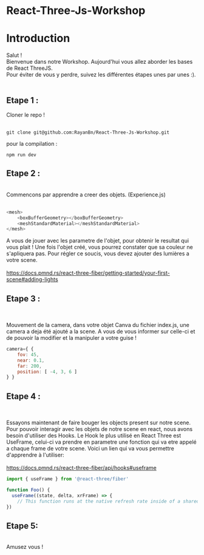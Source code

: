 # React-Three-Js-Workshop

<h1>Introduction</h1>
Salut !<br>
Bienvenue dans notre Workshop. Aujourd'hui vous allez aborder les bases de React ThreeJS.<br>
Pour éviter de vous y perdre, suivez les différentes étapes unes par unes :).

<br>
<br>
<h2>Etape 1 :</h2>
Cloner le repo !<br><br>

```
git clone git@github.com:RayanBn/React-Three-Js-Workshop.git
```
pour la compilation :

```
npm run dev
```

<h2>Etape 2 :</h2>
<br>
Commencons par apprendre a creer des objets. (Experience.js)<br><br>

```js
<mesh>
    <boxBufferGeometry></boxBufferGeometry>
    <meshStandardMaterial></meshStandardMaterial>
</mesh>
```

A vous de jouer avec les parametre de l'objet, pour obtenir le resultat qui vous plait !
Une fois l'objet créé, vous pourrez constater que sa couleur ne s'apliquera pas.
Pour régler ce soucis, vous devez ajouter des lumières a votre scene.<br><br>
https://docs.pmnd.rs/react-three-fiber/getting-started/your-first-scene#adding-lights

<h2>Etape 3 :</h2><br>

Mouvement de la camera, dans votre objet Canva du fichier index.js, une camera a deja été ajouté a la scene. A vous de vous informer sur celle-ci et de pouvoir la modifier et la manipuler a votre guise !

```js
camera={ {
    fov: 45,
    near: 0.1,
    far: 200,
    position: [ -4, 3, 6 ]
} }
```

<h2>Etape 4 :</h2><br>

Essayons maintenant de faire bouger les objects present sur notre scene. Pour pouvoir interagir avec les objets de notre scene en react, nous avons besoin d'utiliser des Hooks.
Le Hook le plus utilisé en React Three est UseFrame, celui-ci va prendre en parametre une fonction qui va etre appelé a chaque frame de votre scene. Voici un lien qui va vous permettre d'apprendre à l'utiliser:<br><br>
https://docs.pmnd.rs/react-three-fiber/api/hooks#useframe
<br>
```js
import { useFrame } from '@react-three/fiber'

function Foo() {
  useFrame((state, delta, xrFrame) => {
    // This function runs at the native refresh rate inside of a shared render-loop
})
```

<h2>Etape 5:</h2><br>
Amusez vous !
